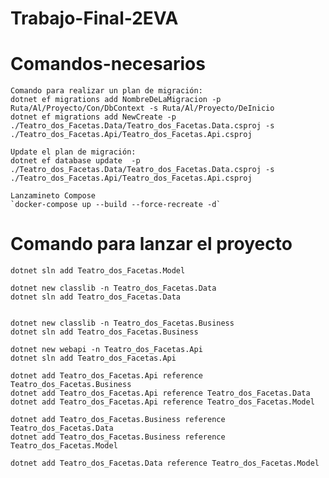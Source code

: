 # Trabajo-Final-2EVA

# Comandos-necesarios
    Comando para realizar un plan de migración:
    dotnet ef migrations add NombreDeLaMigracion -p Ruta/Al/Proyecto/Con/DbContext -s Ruta/Al/Proyecto/DeInicio
    dotnet ef migrations add NewCreate -p ./Teatro_dos_Facetas.Data/Teatro_dos_Facetas.Data.csproj -s ./Teatro_dos_Facetas.Api/Teatro_dos_Facetas.Api.csproj
    
    Update el plan de migración:
    dotnet ef database update  -p ./Teatro_dos_Facetas.Data/Teatro_dos_Facetas.Data.csproj -s ./Teatro_dos_Facetas.Api/Teatro_dos_Facetas.Api.csproj

    Lanzamineto Compose
    `docker-compose up --build --force-recreate -d`
    
# Comando para lanzar el proyecto
    dotnet sln add Teatro_dos_Facetas.Model

    dotnet new classlib -n Teatro_dos_Facetas.Data
    dotnet sln add Teatro_dos_Facetas.Data


    dotnet new classlib -n Teatro_dos_Facetas.Business
    dotnet sln add Teatro_dos_Facetas.Business

    dotnet new webapi -n Teatro_dos_Facetas.Api
    dotnet sln add Teatro_dos_Facetas.Api

    dotnet add Teatro_dos_Facetas.Api reference Teatro_dos_Facetas.Business
    dotnet add Teatro_dos_Facetas.Api reference Teatro_dos_Facetas.Data
    dotnet add Teatro_dos_Facetas.Api reference Teatro_dos_Facetas.Model

    dotnet add Teatro_dos_Facetas.Business reference Teatro_dos_Facetas.Data
    dotnet add Teatro_dos_Facetas.Business reference Teatro_dos_Facetas.Model

    dotnet add Teatro_dos_Facetas.Data reference Teatro_dos_Facetas.Model